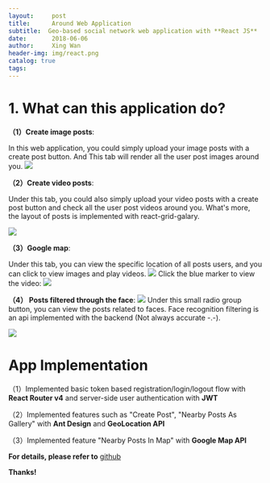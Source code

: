 ```yaml
---
layout:     post
title:      Around Web Application
subtitle:  Geo-based social network web application with **React JS**
date:       2018-06-06
author:     Xing Wan
header-img: img/react.png
catalog: true
tags:
---
```


> 

# 1. What can this application do? 
**（1）Create image posts**:

In this web application, you could simply upload your image posts with a create post button. And This tab will render all the user post images around you.
![](https://lh3.googleusercontent.com/NEe5Io-wTMwHjsIAGQ8UHgw5mcNBETEl__uW_yaf_nM401UMlhASBWkPjQav7zskmvESjalsd7A0-ctjsmhxjk0V83EaF2Fi7pwBhavTXDLX9DHM9H7Ti_YQX0X15Ju6sT15KikStTrgcqwHaCcwYYszdYgt6JDzcZ-6M751tI0EXGICKFE4_lfEOq_J3YrLgz818AWW4hUjBhoI21Y_6HB4gf_4peL20X2EsiSkT4x3LbW3zGYA6Q_h5y7zYyW31EoI5VQARl1mCo_lQdirHPkwOnrZV_NSP23_WbJ4opCAMRVRPy62lueBPBiGJUzi9sORH9_loVnLeaLGSNPlUKqrVgeWnCKfZgC0JACBSI_wQVzLukaHgZP161MdboT9dX34odrVxtEa_34buEE8S4lq3kTq-h8mbqmPl5rHYy99puCCKY69s3ZTYfWGU9ueBilB_RcIQJouiCxqT60tNMU27yn5bPtAHsfNxD2wi9AoxYfH7ZMh6t6R4BRuBV_gZ7MQDH3GFEuK38UTse8R8ElTG59-H9UQlSeioP1dDoYx3JeLG8ouLc6ZFgy7OUJrzcque9c__WFb_mdh5oiyQN_Mf8IBrC8OvZp9F3WgSrTAuojTTWW65Rus3dwFpwDxrktNxSoKw-DGYeIsVSMK394=w1435-h699-no)

**（2）Create video posts**:

Under this tab, you could also simply upload your video posts with a create post button and check all the user post videos around you. What's more, the layout of posts is implemented with react-grid-galary.

![](https://lh3.googleusercontent.com/hc_PEpg04ongxrm4VRVRkqOUmWABK46_PlAmgTuKC2012nh1FhAB3Ary6T7rvLOE2-uErUOH1-lDSwdY6ZfUCe5NuNJgSOV3_c5lQmBiqakgCYMvxr41732PMXIDHqGynvhRYxchukgcRPJmzZh8qL1EhlKs86jEuY0HjaOF1jQhGf8g5xf57SN8u8snsemNJQbxU2GeWilgFhC-eZLvFmYnIOkv3p4-tZpQo_OvB7WOqjak4v7vwfGnDzoIumlNBqn72wUwwwZGKRO_J1tDkKenPBazrBB6KVj8_MEElHkCbU8oN-JA3SFWJpdfEKnGv7mMNwSblU-B7gm_YtiDnb3I8TjhION1BD6DZR9OEwfjNfZlRsi5qasiv1VYq64V9--jWDkorH1F6wyZJ695PF35HRX-UVUK3lvcQuMOgA4uTHaUgwLEqcdmta6vMLVdA6_c8vEM7_h-khOZk7EOt4gdyrUwmUyrC40lxN-YdOXksglKKrHYg38YxHvwgiuBtXE5Nvgae26qzfHiz87gfPjsd3k_r6O6I3egx2jGe-ZSIG_kbesUQUxTeU6sfSAd5fmQLa-PHSMOAcpx0g0lIYTJDFufaQtMjvnKRLDVu8arjdnEY0Va3j2VSsbBhd9ctETw5iklYJKQoyDCGAygS3s=w1433-h745-no)

**（3）Google map**:

Under this tab, you can view the specific location of all posts users, and you can click to view images and play videos.
![](https://lh3.googleusercontent.com/k0PrhcVFwnLUbivO99i9ukGTw7TftcK4qqCJwd5AceIrydqGgTUHqK8MevvcraKR0GOstZOkgAguKnqN482y-E5qBvHxn3ekFt0xQsC7wARIEu0-5OM2FpE0BweOvpslMKAD3iHFfZ1xMaOKudHLPXj3hkq3TDWkzuc8JXLyepwrKp2wRqDcSLVCV8oqoh4hGNrMpYqtgpLhYYWGlf9nnj9nwOBStKyCfk8viOWLoWbI-J8wQnlXOqigW927vEBtpHplQTysYx7EQd5OhSrvUc37UzNp1_9OgLrJLe-TrHcuxoYDKizWgFz4L3DlGf1dhaciejEGiUppGXXQB7c3aookGQl6syQ9B3AC38o4BOBecITxYQTpSNptFLScSHu83KpuHVEail3VAWGRcWe0POMurYWPLSfnC4OicB1Lolz0DVMBiwFjuQ0HUKfdI4zlHDJx0UqlvhO4BWgKWuf2-Kqb8Os0-tNAgdNq083SxCT4RTsz8xdlrji9Ia5wJJqxEPLFmyetdQpBBqXSPpWi_EdtvSqVq_bNJ-EhlPYN5HNr6SR-D2UcyFxWIUr_cFghJ5u2w2kMeJpeQxkq9dwO_OBJM1Vy3ZoR96iJ157GiyNN9YGLW8739BPTn1VpRpdDG2cSErimHbdJIyZBXFD9Blc=w1432-h740-no)
Click the blue marker to view the video:
![](https://lh3.googleusercontent.com/Hs4j6Cf0Xft-RY2EuH4hva6jJX-JuQFSEJ459b_jSaIEXKF2i5aC9h3tS307s626mqnIel3BFVJHtO8Nejq2XB7GfaajwlCLv6ufMD2MMFdBkz-MlI3s24mrsgje5ZPbNCZjm4aj_WjvPaTRuS6X2KPDDKOnZPFvdqfztHnZ14Xe952AD_mHbJiUrH5SAUJOBwEgtjVL7jmvVLZDT_cUNZ2iz294W4t1yy8aJ6bQedX62rL7Fh3TPnSl6bYKCEn3CrvLqvKyW3Rv7C0wviyrGALHg2VmghOVX7gIvW9vnvjMPfJiO0wPiZNzrmkDSva6xcQIS6ofFnuaHQhf1zK7pCf1neaSp_dsHwlB0V9gK76U4OzSZVPM-A98i40GYSBRaAYCBSOTkOgKBCABd7gwET1HkWC9w5pXwjk0802roEWwAmYpPs8ttEYJDM7iGMY1kSKXR3jocaIkGexwqKN_myW6XbUWq_XUJ4YOQHObW4OvcamTwi4T63LsNmMn5W3X-5291R-0MYEnZ5t2JeyGvXgK3OjA8FXlNbdJ32ZjP3LyZiz5znrBl1avlihR7xK6m4-J88oGmpJ97FCgJAI1Ay6N9IrJCZJIC8YjZvT_rdlUGo7DEn0tcXagtBtiLu3sgrBSKJDWCFIGISSTmWc4BJ0=w1433-h742-no)

**（4） Posts filtered through the face**:
![](https://lh3.googleusercontent.com/g5Ug-FBunRwbxjStcrMP8EdJLNDWWseXWekxw9VA2YWRH8YLIJx5h_t9QUrc6By8ER4rCUtZQHAet_ZyQJAthlKUrKZNTD8dY7jY9_AS11JjyrYkujiYTJHRRgbco_Sn9eLlsnorZXbDVAaS5z_WkfwZPe6xtJXRyfVa6vIgu4fm5W6xXxmyERAoLVb0z9NRDaSDz6qZ1fwhGKqLTpxAT1NHwJ8eM1jQEd04RF81fptK73NaMuRf46YQC_GfZz9-9mV0eEKFhTcuqCZdKaD9F5zUpAprPfeIFXO3c5cwePbHxKiiFLEyCD67jwGDgroADAXZFzE7bGL3nX_0YvLmzJ8ab_Ip8ojVpxaO4x_zH10P1LbAz0013WF7sfPATTUBna2gGk8tETqgJdEmLCeZ9qCa9q-QNpQN1ex3lOKxFTCXTRZLagVcrYxTHjdlH84KlYEc4tUr1-r6D4JjFv_g1kPaoLcLfGt2pQOnUJBy6mkJVMzYSG3Ue6v7j-dOLbMwpkyrRJN7dYACup6-A1v_US8wBFxVDnMgqAgu5CM9vkWYZwLpPhPJ7GADKCEtGE8T9zAXDsyG9Z3HrV89lxq_uRii_BVzSWqEgarpwZKRXs7HtqjZ-Zn2Wr6LMqT-CsJC4BORMg1abvhE_ZqBdCZhqOo=w533-h86-no)
Under this small radio group button, you can view the posts related to faces. Face recognition filtering is an api implemented with the backend (Not always accurate -.-).

![](https://lh3.googleusercontent.com/CXx4H4gj4ALPRrgzfFAmGgWrjv9Ih2VIwrV_rXH_TDbuxRPxCFvHcTyEukFo2nVxOXsldsPxk2FTfxwHS-ljue5k5Zhhpd98L_b3mQEZgN5aSt64bKTd8e4iVC0fE7UCyniC5zbcKQ2H_6GNv9FN8su27B4FmkLs1wr8GL5kyxrFbhbKaysJZcMyHXmDrsQF80MxfNBDRRgP4aQBczqXzca3O4jpKaWsoT42EAeF9DAIWht5m_T4EjCwTe2kqdi9S4s6rLXv0Kgi8yYST_t2uLVMEVZyr778gjrbT2MgGY1GPRvwnk-z-P3T_FeeFShho0b7dueUc0126qafhClHg570qmPAfaWOOzmwrl-dkDesB7Y-mnA42Fapon4v-6kNIc5B91pOCPiw_glEuEPhdzhchLu7kEsdjuKDyp44H1dKKSfYfsIb1KCdIZt1wpCynpZLOvsFh3e1TQMfTGlTJqW0CMGFmBkshSphZB7x5HDHOgABQ-u7J3QRERbIaOyXPZP7nHfAgw0FW2YSrSa37se0_yAfNJ9nnpsA_JK2_k2cFWBTbjTxbyGmtf3mv-sgf_4kz1lIVXtFVbZZjXpZC4cj6Vxz09wxKxgpDbuJGVptUYinttrpYCnrf3hPDH7sgF2epCSWZ4HK-9Wt36TqQbg=w1431-h692-no)

# App Implementation

（1）Implemented basic token based registration/login/logout flow with **React Router v4** and server-side user authentication with **JWT**

（2）Implemented features such as "Create Post", "Nearby Posts As Gallery" with **Ant Design** and **GeoLocation API** 

（3）Implemented feature "Nearby Posts In Map" with **Google Map API**

**For details, please refer to** [github](https://github.com/bigAppleIsBiggerThanApple/AroundWebApp)

**Thanks!**
<!--stackedit_data:
eyJoaXN0b3J5IjpbLTIwMzA4NDIxMTgsMjU0NjI3MTkxLDE1Nz
MxODA4MzcsMTI1MTQ1MTc3MywyMTEzMTYwMzc3LDUyNzk3MzU5
NiwtOTQzMjI5MTkyLC0xNzAyMDU3NjAxLDE0ODg1ODEwNTEsMT
U0MjAwMTg3Nyw4OTY0NjQxODUsMTIwOTA2NjIxOSw5NTk5NTA5
OTgsLTE3Njc2MzA0NzcsLTE2MDc4NzQ5MDUsMTg3NDU4ODE5MS
wtMTMzMTY2NjAxLDMyMDIzMzAxNSwtMTQ3NjI0OTE3MywtMTgy
MjM4Mzc3OF19
-->